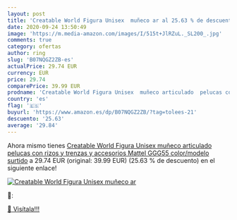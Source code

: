 ```yaml
---
layout: post
title: 'Creatable World Figura Unisex  muñeco ar al 25.63 % de descuento'
date: 2020-09-24 13:50:49
image: 'https://m.media-amazon.com/images/I/515t+JlRZuL._SL200_.jpg'
comments: true
category: ofertas
author: ring
slug: 'B07NQGZ2ZB-es'
actualPrice: 29.74 EUR
currency: EUR
price: 29.74
comparePrice: 39.99 EUR
prodname: 'Creatable World Figura Unisex  muñeco articulado  pelucas con rizos y trenzas y accesorios  Mattel GGG55    color/modelo surtido'
country: 'es'
flag: '🇪🇸'
buyurl: 'https://www.amazon.es/dp/B07NQGZ2ZB/?tag=tolees-21'
descuento: '25.63'
average: '29.84'
---
```


Ahora mismo tienes [Creatable World Figura Unisex  muñeco articulado  pelucas con rizos y trenzas y accesorios  Mattel GGG55    color/modelo surtido](https://www.amazon.es/dp/B07NQGZ2ZB/?tag=tolees-21) a 29.74 EUR (original: 39.99 EUR) (25.63 %  de descuento) en el siguiente enlace!

[![Creatable World Figura Unisex  muñeco ar](https://m.media-amazon.com/images/I/515t+JlRZuL._SL200_.jpg)](https://www.amazon.es/dp/B07NQGZ2ZB/?tag=tolees-21)

🔎:


[🛒 Visítala!!!](https://www.amazon.es/dp/B07NQGZ2ZB/?tag=tolees-21)
